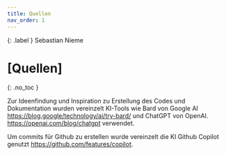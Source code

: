```yaml
---
title: Quellen
nav_order: 1
---
```


{: .label }
Sebastian Nieme

# [Quellen]
{: .no_toc }

Zur Ideenfindung und Inspiration zu Erstellung des Codes und Dokumentation wurden vereinzelt KI-Tools wie Bard von Google AI https://blog.google/technology/ai/try-bard/ und ChatGPT von OpenAI. https://openai.com/blog/chatgpt verwendet.

Um commits für Github zu erstellen wurde vereinzelt die KI Github Copilot genutzt https://github.com/features/copilot. 
